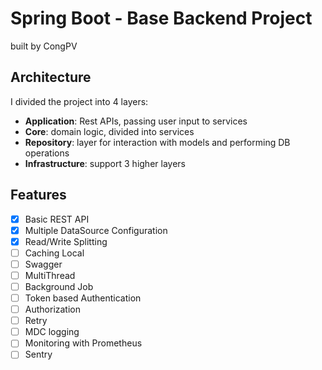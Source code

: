 
# Spring Boot - Base Backend Project

built by CongPV

## Architecture
I divided the project into 4 layers:

- **Application**: Rest APIs, passing user input to services
- **Core**: domain logic, divided into services
- **Repository**: layer for interaction with models and performing DB operations
- **Infrastructure**: support 3 higher layers

## Features

- [X] Basic REST API
- [X] Multiple DataSource Configuration
- [X] Read/Write Splitting
- [ ] Caching Local
- [ ] Swagger
- [ ] MultiThread
- [ ] Background Job
- [ ] Token based Authentication
- [ ] Authorization
- [ ] Retry
- [ ] MDC logging
- [ ] Monitoring with Prometheus
- [ ] Sentry